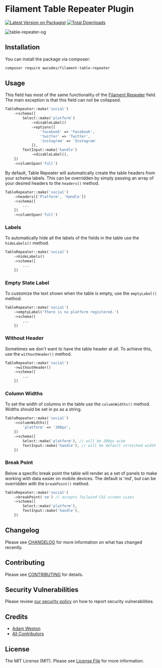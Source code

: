 # Filament Table Repeater Plugin

[![Latest Version on Packagist](https://img.shields.io/packagist/v/awcodes/filament-table-repeater.svg?style=flat-square)](https://packagist.org/packages/awcodes/filament-table-repeater)
[![Total Downloads](https://img.shields.io/packagist/dt/awcodes/filament-table-repeater.svg?style=flat-square)](https://packagist.org/packages/awcodes/filament-table-repeater)

![table-repeater-og](https://github.com/awcodes/filament-table-repeater/assets/3596800/b4963e23-800a-40d5-b62a-bb89ae1b2127)

## Installation

You can install the package via composer:

```bash
composer require awcodes/filament-table-repeater
```

## Usage

This field has most of the same functionality of the [Filament Repeater](https://filamentphp.com/docs/2.x/forms/fields#repeater) field. The main exception is that this field can not be collapsed.

```php
TableRepeater::make('social')
    ->schema([
        Select::make('platform')
            ->disableLabel()
            ->options([
                'facebook' => 'Facebook',
                'twitter' => 'Twitter',
                'instagram' => 'Instagram'
            ]),
        TextInput::make('handle')
            ->disableLabel(),
    ])
    ->columnSpan('full')
```

By default, Table Repeater will automatically create the table headers from your schema labels. This can be overridden by simply passing an array of your desired headers to the `headers()` method.

```php
TableRepeater::make('social')
    ->headers(['Platform', 'Handle'])
    ->schema([
        ...
    ])
    ->columnSpan('full')
```

### Labels

To automatically hide all the labels of the fields in the table use the `hideLabels()` method.

```php
TableRepeater::make('social')
    ->hideLabels()
    ->schema([
        ...
    ])
```

### Empty State Label

To customize the text shown when the table is empty, use the `emptyLabel()` method.

```php
TableRepeater::make('social')
    ->emptyLabel('There is no platform registered.')
    ->schema([
        ...
    ])
```

### Without Header

Sometimes we don't want to have the table header at all. To achieve this, use the `withoutHeader()` method.

```php
TableRepeater::make('social')
    ->withoutHeader()
    ->schema([
        ...
    ])
```

### Column Widths

To set the width of columns in the table use the `columnWidths()` method. 
Widths should be set in px as a string. 

```php
TableRepeater::make('social')
    ->columnWidths([
        'platform' => '200px',
    ])
    ->schema([
        Select::make('platform'), // will be 200px wide
        TextInput::make('handle'), // will be default stretched width
    ])
```

### Break Point

Below a specific break point the table will render as a set of panels to 
make working with data easier on mobile devices. The default is 'md', but 
can be overridden with the `breakPoint()` method.

```php
TableRepeater::make('social')
    ->breakPoint('sm') // accepts Tailwind CSS screen sizes
    ->schema([
        Select::make('platform'),
        TextInput::make('handle'),
    ])
```

## Changelog

Please see [CHANGELOG](CHANGELOG.md) for more information on what has changed recently.

## Contributing

Please see [CONTRIBUTING](.github/CONTRIBUTING.md) for details.

## Security Vulnerabilities

Please review [our security policy](../../security/policy) on how to report security vulnerabilities.

## Credits

- [Adam Weston](https://github.com/awcodes)
- [All Contributors](../../contributors)

## License

The MIT License (MIT). Please see [License File](LICENSE.md) for more information.
